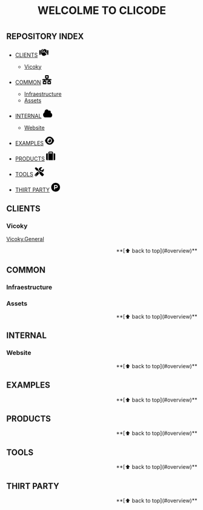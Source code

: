 <h1 align="center"> WELCOLME TO CLICODE <h1>

## REPOSITORY INDEX

- [CLIENTS](#clients) <img src="../images/handshake-solid.svg" width="24" height="24">
  - [Vicoky](#vicoky)

- [COMMON](#common) <img src="../images/network-wired-solid.svg" width="24" height="24">
  - [Infraestructure](#infraestructure)
  - [Assets](#assets)

- [INTERNAL](#internal) <img src="../images/cloud-solid.svg" width="24" height="24">
  - [Website](#website)

- [EXAMPLES](#examples) <img src="../images/eye-solid.svg" width="24" height="24">

- [PRODUCTS](#products) <img src="../images/suitcase-solid.svg" width="24" height="24">

- [TOOLS](#tools) <img src="../images/screwdriver-wrench-solid.svg" width="24" height="24">

- [THIRT PARTY](#thirt-party) <img src="../images/product-hunt-brands.svg" width="24" height="24">

  

## CLIENTS

### Vicoky

[Vicoky.General](https://github.com/clicode1/client-vicoky) 

<div align="right">
**[⬆ back to top](#overview)**
</div>

## COMMON

### Infraestructure

### Assets

<div align="right">
**[⬆ back to top](#overview)**
</div>

## INTERNAL

### Website

<div align="right">
**[⬆ back to top](#overview)**
</div>

## EXAMPLES


<div align="right">
**[⬆ back to top](#overview)**
</div>

## PRODUCTS


<div align="right">
**[⬆ back to top](#overview)**
</div>

## TOOLS


<div align="right">
**[⬆ back to top](#overview)**
</div>

## THIRT PARTY


<div align="right">
**[⬆ back to top](#overview)**
</div>
